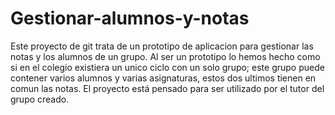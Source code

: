 # Gestionar-alumnos-y-notas
Este proyecto de git trata de un prototipo de aplicacion para gestionar las notas y los alumnos de un grupo. 
Al ser un prototipo lo hemos hecho como si en el colegio existiera un unico ciclo con un solo grupo; este grupo puede contener varios alumnos y varias asignaturas, estos dos ultimos tienen en comun las notas.
El proyecto está pensado para ser utilizado por el tutor del grupo creado.
